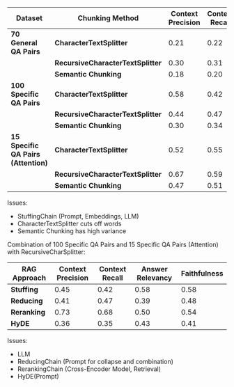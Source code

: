 
| Dataset                        | Chunking Method        | Context Precision | Context Recall | Answer Relevancy | Faithfulness |
|---------------------------------|------------------------|-------------------|----------------|------------------|--------------|
| **70 General QA Pairs**         | **CharacterTextSplitter**       | 0.21              | 0.22           | 0.40             | 0.36         |
|                                 | **RecursiveCharacterTextSplitter**| 0.30              | 0.31           | 0.45             | 0.45         |
|                                 | **Semantic Chunking**  | 0.18              | 0.20           | 0.35             | 0.32         |
| **100 Specific QA Pairs**       | **CharacterTextSplitter**       | 0.58              | 0.42           | 0.52             | 0.44         |
|                                 | **RecursiveCharacterTextSplitter**| 0.44              | 0.47           | 0.60             | 0.52         |
|                                 | **Semantic Chunking**  | 0.30              | 0.34           | 0.46             | 0.48         |
| **15 Specific QA Pairs (Attention)** | **CharacterTextSplitter**   | 0.52              | 0.55           | 0.48             | 0.50         |
|                                 | **RecursiveCharacterTextSplitter**| 0.67              | 0.59           | 0.63             | 0.65         |
|                                 | **Semantic Chunking**  | 0.47              | 0.51           | 0.42             | 0.44         |

Issues:
- StuffingChain (Prompt, Embeddings, LLM)
- CharacterTextSplitter cuts off words
- Semantic Chunking has high variance

Combination of 100 Specific QA Pairs and 15 Specific QA Pairs (Attention) with RecursiveCharSplitter:

| RAG Approach           | Context Precision | Context Recall | Answer Relevancy | Faithfulness |
|------------------------|-------------------|----------------|------------------|--------------|
| **Stuffing**            | 0.45              | 0.42           | 0.58             | 0.58         |
| **Reducing**            | 0.41              | 0.47           | 0.39             | 0.48         |
| **Reranking**           | 0.73              | 0.68           | 0.50             | 0.54         |
| **HyDE**                | 0.36              | 0.35           | 0.43             | 0.41         |

Issues:
- LLM
- ReducingChain (Prompt for collapse and combination)
- RerankingChain (Cross-Encoder Model, Retrieval)
- HyDE(Prompt)
